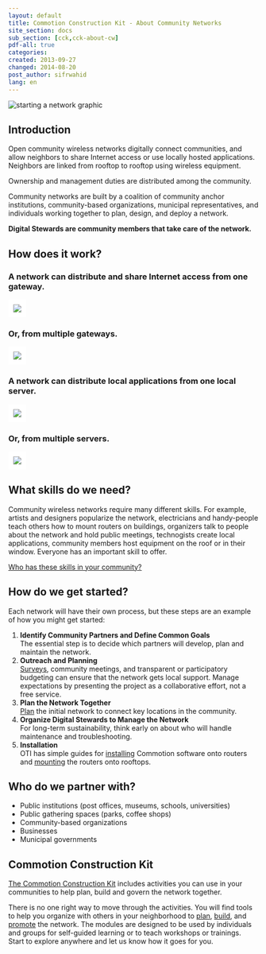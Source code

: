 ```yaml
---
layout: default
title: Commotion Construction Kit - About Community Networks
site_section: docs
sub_section: [cck,cck-about-cw]
pdf-all: true
categories: 
created: 2013-09-27
changed: 2014-08-20
post_author: sifrwahid
lang: en
---
```


<p><img src="/files/get-started-starting-network.png" alt="starting a network graphic" class="img-responsive" /></p>

<section>
<h2>Introduction</h2>

<p>Open community wireless networks digitally connect communities, and allow neighbors to share Internet access or use locally hosted applications. Neighbors are linked from rooftop to rooftop using wireless equipment. </p>

<p>Ownership and management duties are distributed among the community.<p>

<p>Community networks are built by a coalition of community anchor institutions, community-based organizations, municipal representatives, and individuals working together to plan, design, and deploy a network.  </p>

<p><strong>Digital Stewards are community members that take care of the network.</strong></p>

</section>

<section>
<h2>How does it work?</h2>

<h3>A network can distribute and share Internet access from one gateway.</h3>

<p><img src="/files/cck/about-community-wireless/one-gateway.png" class="img-responsive" style="background-color:white; padding:10px;"></p>

<h3>Or, from multiple gateways.</h3>

<p><img src="/files/cck/about-community-wireless/multi-gateways.png" class="img-responsive" style="background-color:white; padding:10px;"></p>

<h3>A network can distribute local applications from one local server.</h3>

<p><img src="/files/cck/about-community-wireless/one-server.png" class="img-responsive" style="background-color:white; padding:10px;"></p>

<h3>Or, from multiple servers.</h3>

<p><img src="/files/cck/about-community-wireless/multi-servers.png" class="img-responsive" style="background-color:white; padding:10px;"></p>

</section>

<section>
<h2>What skills do we need?</h2>
<p>Community wireless networks require many different skills. For example, artists and designers popularize the network, electricians and handy-people teach others how to mount routers on buildings, organizers talk to people about the network and hold public meetings, technogists create local applications, community members host equipment on the roof or in their window. Everyone has an important skill to offer. </p>

<p><a href="/docs/cck/planning/identify-neighborhood-skills">Who has these skills in your community?</a></p>
</section>

<section>
<h2>How do we get started?</h2>
<p>Each network will have their own process, but these steps are an example of how you might get started:
<ol>
  <li><strong>Identify Community Partners and Define Common Goals</strong><br />
  The essential step is to decide which partners will develop, plan and maintain the network.</li>
  <li><strong>Outreach and Planning</strong><br />
  <a href="/docs/cck/planning/survey-your-neighbors" style="font-weight:normal">Surveys</a>, community meetings, and transparent or participatory budgeting can ensure that the network gets local support.  Manage expectations by presenting the project as a collaborative effort, not a free service.</li>
  <li><strong>Plan the Network Together</strong><br />
  <a href="/docs/cck/planning/design-your-network-every-network-tells-story" style="font-weight:normal">Plan</a> the initial network to connect key locations in the community.</li>
  <li><strong>Organize Digital Stewards to Manage the Network</strong><br />
  For long-term sustainability, think early on about who will handle maintenance and troubleshooting.</li>
  <li><strong>Installation</strong><br />
  OTI has simple guides for <a href="/docs/cck/installing-configuring" style="font-weight:normal">installing</a> Commotion software onto routers and <a href="/docs/cck/building-mounting" style="font-weight:normal">mounting</a> the routers onto rooftops.
</li>
</ol>
</p>
</section>
<section>
<h2>Who do we partner with?</h2>
<ul>
  <li>Public institutions (post offices, museums, schools, universities)</li>
  <li>Public gathering spaces (parks, coffee shops)</li>
  <li>Community-based organizations</li>
  <li>Businesses</li>
  <li>Municipal governments</li>
</ul>
</section>

<section>
<h2>Commotion Construction Kit</h2>
<p><a href="/docs/cck">The Commotion Construction Kit</a> includes activities you can use in your communities to help plan, build and govern the network together.</p>

<p>There is no one right way to move through the activities. You will find tools to help you organize with others in your neighborhood to <a href="/docs/cck/planning">plan</a>, <a href="/docs/cck/building-mounting">build</a>, and <a href="/docs/cck/planning/get-word-out-flyer-design">promote</a> the network. The modules are designed to be used by individuals and groups for self-guided learning or to teach workshops or trainings. Start to explore anywhere and let us know how it goes for you.</p>
</section>
  
